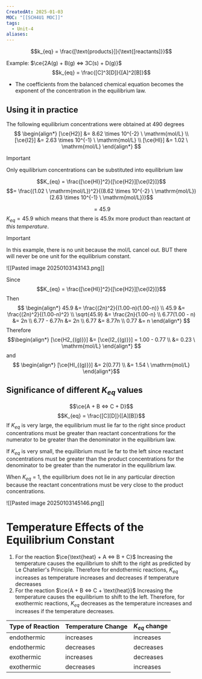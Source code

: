 ```yaml
---
CreatedAt: 2025-01-03
MOC: "[[SCH4U1 MOC]]"
tags:
  - Unit-4
aliases:
---
```

$$k_{eq} = \frac{[\text{products}]}{\text{[reactants]}}$$

Example: $\ce{2A(g) + B(g) <=> 3C(s) + D(g)}$
$$k_{eq} = \frac{[C]^3[D]}{[A]^2[B]}$$
- The coefficients from the balanced chemical equation becomes the exponent of the concentration in the equilibrium law.

## Using it in practice
The following equilibrium concentrations were obtained at 490 degrees
$$
\begin{align*}
[\ce{H2}] &= 8.62 \times 10^{-2} \ \mathrm{mol/L} \\
[\ce{I2}] &= 2.63 \times 10^{-1} \ \mathrm{mol/L} \\
[\ce{HI}] &= 1.02 \ \mathrm{mol/L}
\end{align*}
$$

> [!IMPORTANT] 
> Only equilibrium concentrations can be substituted into equilibrium law

$$K_{eq} = \frac{[\ce{HI}]^2}{[\ce{H2}][\ce{I2}]}$$
$$= \frac{(1.02 \ \mathrm{mol/L})^2}{(8.62 \times 10^{-2} \ \mathrm{mol/L})(2.63 \times 10^{-1} \ \mathrm{mol/L})}$$

$$=45.9$$
$K_{eq} = 45.9$ which means that there is 45.9x more product than reactant *at this temperature*.

> [!IMPORTANT]
> In this example, there is no unit because the mol/L cancel out. BUT there will never be one unit for the equilibrium constant.

![[Pasted image 20250103143143.png]]

Since
$$K_{eq} = \frac{[\ce{HI}]^2}{[\ce{H2}][\ce{I2}]}$$
Then
$$
\begin{align*}
45.9 &= \frac{(2n)^2}{(1.00-n)(1.00-n)} \\
45.9 &= \frac{(2n)^2}{(1.00-n)^2} \\
\sqrt{45.9} &= \frac{2n}{1.00-n} \\
6.77(1.00 - n) &= 2n \\
6.77 - 6.77n &= 2n \\
6.77 &= 8.77n \\
0.77 &= n
\end{align*}
$$
Therefore
$$\begin{align*}
[\ce{H2_{(g)}}] &= [\ce{I2_{(g)}}] = 1.00 - 0.77 \\
&= 0.23 \ \mathrm{mol/L}
\end{align*}
$$
and
$$
\begin{align*}
[\ce{HI_{(g)}}] &= 2(0.77) \\
&= 1.54 \ \mathrm{mol/L}
\end{align*}$$

## Significance of different $K_{eq}$ values
$$\ce{A + B <=> C + D}$$ $$K_{eq} = \frac{[C][D]}{[A][B]}$$If $K_{eq}$​ is very large, the equilibrium must lie far to the right since product concentrations must be greater than reactant concentrations for the numerator to be greater than the denominator in the equilibrium law.

If $K_{eq}​$ is very small, the equilibrium must lie far to the left since reactant concentrations must be greater than the product concentrations for the denominator to be greater than the numerator in the equilibrium law.

When $K_{eq}$​ = 1, the equilibrium does not lie in any particular direction because the reactant concentrations must be very close to the product concentrations.

![[Pasted image 20250103145146.png]]

# Temperature Effects of the Equilibrium Constant

1. For the reaction $\ce{\text{heat} + A <=> B + C}$
   Increasing the temperature causes the equilibrium to shift to the right as predicted by Le Chatelier's Principle. Therefore for endothermic reactions, $K_{eq}$ increases as temperature increases and decreases if temperature decreases
2. For the reaction $\ce{A + B <=> C + \text{heat}}$
   Increasing the temperature causes the equilibrium to shift to the left. Therefore, for exothermic reactions, $K_{eq}$ decreases as the temperature increases and increases if the temperature decreases. 


| Type of Reaction | Temperature Change | $K_{eq}$ change |
| ---------------- | ------------------ | --------------- |
| endothermic      | increases          | increases       |
| endothermic      | decreases          | decreases       |
| exothermic       | increases          | decreases       |
| exothermic       | decreases          | increases       |

#
